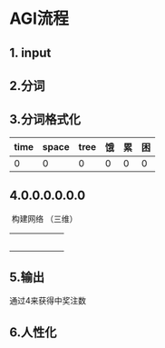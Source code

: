 # AGI流程

## 1. input

## 2.分词

## 3.分词格式化

| time | space | tree | 饿   | 累   | 困   |
| ---- | ----- | ---- | ---- | ---- | ---- |
| 0    | 0     | 0    | 0    | 0    | 0    |

## 4.0.0.0.0.0.0

​	构建网络  （三维）

|      |      |      |      |      |      |
| ---- | ---- | ---- | ---- | ---- | ---- |
|      |      |      |      |      |      |
|      |      |      |      |      |      |
|      |      |      |      |      |      |
|      |      |      |      |      |      |
|      |      |      |      |      |      |

## 5.输出

通过4来获得中奖注数

## 6.人性化